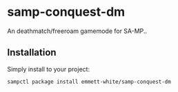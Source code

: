 # samp-conquest-dm
An deathmatch/freeroam gamemode for SA-MP..

## Installation

Simply install to your project:

```bash
sampctl package install emmett-white/samp-conquest-dm
```
